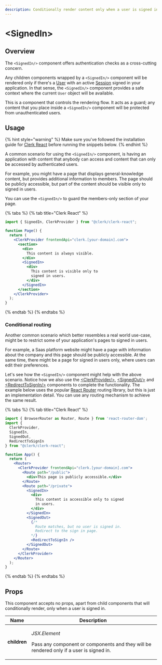 ```yaml
---
description: Conditionally render content only when a user is signed in.
---
```


# \<SignedIn>

## Overview

The `<SignedIn/>` component offers authentication checks as a cross-cutting concern.

Any children components wrapped by a `<SignedIn/>` component will be rendered only if there's a [User](../../reference/clerkjs/user.md) with an active [Session](../../reference/clerkjs/session.md) signed in your application. In that sense, the `<SignedIn/>` component provides a safe context where the current `User` object will be available.

This is a component that controls the rendering flow. It acts as a guard; any content that you place inside a `<SignedIn/>` component will be protected from unauthenticated users.

## Usage

{% hint style="warning" %}
Make sure you've followed the installation guide for [Clerk React](../../reference/clerk-react/installation.md) before running the snippets below.
{% endhint %}

A common scenario for using the `<SignedIn/>` component, is having an application with content that anybody can access and content that can only be accessed by authenticated users.&#x20;

For example, you might have a page that displays general-knowledge content, but provides additional information to members. The page should be publicly accessible, but part of the content should be visible only to signed in users.

You can use the `<SignedIn/>` to guard the members-only section of your page.

{% tabs %}
{% tab title="Clerk React" %}
```jsx
import { SignedIn, ClerkProvider } from "@clerk/clerk-react";

function Page() {
  return (
    <ClerkProvider frontendApi="clerk.[your-domain].com">
      <section>
        <div>
          This content is always visible.
        </div>
        <SignedIn>
          <div>
            This content is visible only to 
            signed in users.
          </div>
        </SignedIn>
      </section>
    </ClerkProvider>
  );
}
```
{% endtab %}
{% endtabs %}

### Conditional routing

Another common scenario which better resembles a real world use-case, might be to restrict some of your application's pages to signed in users.

For example, a Saas platform website might have a page with information about the company and this page should be publicly accessible. At the same time, there might be a page for signed in users only, where users can edit their preferences.

Let's see how the `<SignedIn/>` component might help with the above scenario. Notice how we also use the [\<ClerkProvider/>](../../reference/clerk-react/clerkprovider.md), [\<SignedOut/>](signed-out.md) and [\<RedirectToSignIn/>](redirect-to-sign-in.md) components to complete the functionality. The example below uses the popular [React Router](https://reactrouter.com) routing library, but this is just an implementation detail. You can use any routing mechanism to achieve the same result.

{% tabs %}
{% tab title="Clerk React" %}
```jsx
import { BrowserRouter as Router, Route } from 'react-router-dom';
import { 
  ClerkProvider,
  SignedIn, 
  SignedOut, 
  RedirectToSignIn 
} from "@clerk/clerk-react";

function App() {
  return (
    <Router>
      <ClerkProvider frontendApi="clerk.[your-domain].com">
        <Route path="/public">
          <div>This page is publicly accessible.</div>
        </Route>
        <Route path="/private">
          <SignedIn>
            <div>
              This content is accessible only to signed
              in users.
            </div>
          </SignedIn>
          <SignedOut>
            {/* 
              Route matches, but no user is signed in. 
              Redirect to the sign in page.
            */}
            <RedirectToSignIn />
          </SignedOut>
        </Route>
      </ClerkProvider>
    </Router>
  );
}
```
{% endtab %}
{% endtabs %}

## Props

This component accepts no props, apart from child components that will conditionally render, only when a user is signed in.

| Name         | Description                                                                                                               |
| ------------ | ------------------------------------------------------------------------------------------------------------------------- |
| **children** | <p><em>JSX.Element</em></p><p>Pass any component or components and they will be rendered only if a user is signed in.</p> |
